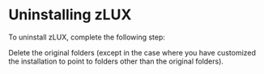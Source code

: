 # Uninstalling zLUX

To uninstall zLUX, complete the following step:

Delete the original folders (except in the case where you have customized the installation to point to folders other than the original folders).
